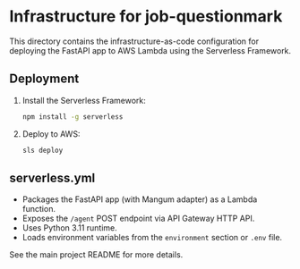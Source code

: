 # Infrastructure for job-questionmark

This directory contains the infrastructure-as-code configuration for deploying the FastAPI app to AWS Lambda using the Serverless Framework.

## Deployment

1. Install the Serverless Framework:
   ```bash
   npm install -g serverless
   ```
2. Deploy to AWS:
   ```bash
   sls deploy
   ```

## serverless.yml
- Packages the FastAPI app (with Mangum adapter) as a Lambda function.
- Exposes the `/agent` POST endpoint via API Gateway HTTP API.
- Uses Python 3.11 runtime.
- Loads environment variables from the `environment` section or `.env` file.

See the main project README for more details. 